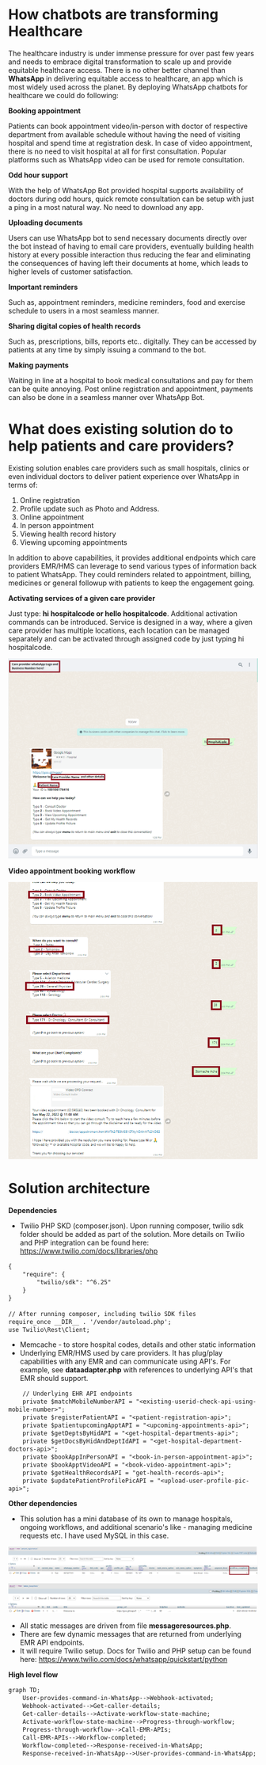 # How chatbots are transforming Healthcare

The healthcare industry is under immense pressure for over past few years and needs to embrace digital transformation to scale up and provide equitable healthcare access. There is no other better channel than **WhatsApp** in delivering equitable access to healthcare, an app which is most widely used across the planet. By deploying WhatsApp chatbots for healthcare we could do following:

**Booking appointment**

Patients can book appointment video/in-person with doctor of respective department from available schedule without having the need of visiting hospital and spend time at registration desk. In case of video appointment, there is no need to visit hospital at all for first consultation. Popular platforms such as WhatsApp video can be used for remote consultation.

**Odd hour support**

With the help of WhatsApp Bot provided hospital supports availability of doctors during odd hours, quick remote consultation can be setup with just a ping in a most natural way. No need to download any app.

**Uploading documents**

Users can use WhatsApp bot to send necessary documents directly over the bot instead of having to email care providers, eventually building health history at every possible interaction thus reducing the fear and eliminating the consequences of having left their documents at home, which leads to higher levels of customer satisfaction.

**Important reminders**

Such as, appointment reminders, medicine reminders, food and exercise schedule to users in a most seamless manner.

**Sharing digital copies of health records**

Such as, prescriptions, bills, reports etc.. digitally. They can be accessed by patients at any time by simply issuing a command to the bot.

**Making payments**

Waiting in line at a hospital to book medical consultations and pay for them can be quite annoying. Post online registration and appointment, payments can also be done in a seamless manner over WhatsApp Bot.

# What does existing solution do to help patients and care providers?

Existing solution enables care providers such as small hospitals, clinics or even individual doctors to deliver patient experience over WhatsApp in terms of:
1. Online registration
2. Profile update such as Photo and Address.
3. Online appointment
4. In person appointment
5. Viewing health record history
6. Viewing upcoming appointments

In addition to above capabilities, it provides additional endpoints which care providers EMR/HMS can leverage to send various types of information back to patient WhatsApp. They could reminders related to appointment, billing, medicines or general followup with patients to keep the engagement going.

**Activating services of a given care provider**

Just type: **hi hospitalcode or hello hospitalcode**. Additional activation commands can be introduced. Service is designed in a way, where a given care provider has multiple locations, each location can be managed separately and can be activated through assigned code by just typing hi hospitalcode.

![WhatsApp Bot Activation](/assets/hi-activation.png)



**Video appointment booking workflow**

![Book video appointment](/assets/vdoappt1.png)


# Solution architecture

**Dependencies**

- Twilio PHP SKD (composer.json). Upon running composer, twilio sdk folder should be added as part of the solution. More details on Twilio and PHP integration can be found here: https://www.twilio.com/docs/libraries/php 
```
{
    "require": {
        "twilio/sdk": "^6.25"
    }
}

// After running composer, including twilio SDK files
require_once __DIR__ . '/vendor/autoload.php';
use Twilio\Rest\Client;
```

- Memcache - to store hospital codes, details and other static information
- Underlying EMR/HMS used by care providers. It has plug/play capabilities with any EMR and can communicate using API's. For example, see **dataadapter.php** with references to underlying API's that EMR should support.
```
    // Underlying EHR API endpoints
    private $matchMobileNumberAPI = "<existing-userid-check-api-using-mobile-number>";
    private $registerPatientAPI = "<patient-registration-api>";
    private $patientupcomingApptAPI = "<upcoming-appointments-api>";
    private $getDeptsByHidAPI = "<get-hospital-departments-api>";
    private $getDocsByHidAndDeptIdAPI = "<get-hospital-department-doctors-api>";
    private $bookAppInPersonAPI = "<book-in-person-appointment-api>";
    private $bookApptVideoAPI = "<book-video-appointment-api>";
    private $getHealthRecordsAPI = "get-health-records-api>";
    private $updatePatientProfilePicAPI = "<upload-user-profile-pic-api>";
```

**Other dependencies**

- This solution has a mini database of its own to manage hospitals, ongoing workflows, and additional scenario's like - managing medicine requests etc. I have used MySQL in this case. 

![Patient Registration Table](/assets/table_patient_reg.png)

![Hospitals Table](/assets/table_hospitals.png)

- All static messages are driven from file **messageresources.php**.
- There are few dynamic messages that are returned from underlying EMR API endpoints.
- It will require Twilio setup. Docs for Twilio and PHP setup can be found here: https://www.twilio.com/docs/whatsapp/quickstart/python

**High level flow**

```mermaid
graph TD;
    User-provides-command-in-WhatsApp-->Webhook-activated;
    Webhook-activated-->Get-caller-details;
    Get-caller-details-->Activate-workflow-state-machine;
    Activate-workflow-state-machine-->Progress-through-workflow;
    Progress-through-workflow-->Call-EMR-APIs;
    Call-EMR-APIs-->Workflow-completed;
    Workflow-completed-->Response-received-in-WhatsApp;
    Response-received-in-WhatsApp-->User-provides-command-in-WhatsApp;
```



